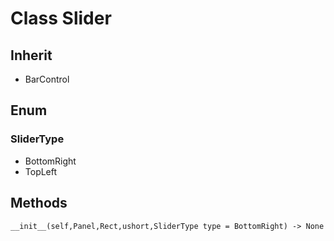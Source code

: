 # Class Slider

## Inherit

* BarControl

## Enum

### SliderType

* BottomRight
* TopLeft

## Methods
```
__init__(self,Panel,Rect,ushort,SliderType type = BottomRight) -> None
```
